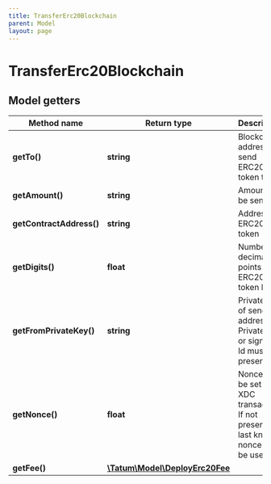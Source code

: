 ```yaml
---
title: TransferErc20Blockchain
parent: Model
layout: page
---
```


# TransferErc20Blockchain

## Model getters

Method name | Return type | Description | Notes
------------ | ------------- | ------------- | -------------
**getTo()** | **string** | Blockchain address to send ERC20 token to | ex.: `xdc687422eEA2cB73B5d3e242bA5456b782919AFc85`
**getAmount()** | **string** | Amount to be sent. | ex.: `100000`
**getContractAddress()** | **string** | Address of ERC20 token | ex.: `xdc687422eEA2cB73B5d3e242bA5456b782919AFc85`
**getDigits()** | **float** | Number of decimal points that ERC20 token has. | ex.: `18`
**getFromPrivateKey()** | **string** | Private key of sender address. Private key, or signature Id must be present. | ex.: `0x05e150c73f1920ec14caa1e0b6aa09940899678051a78542840c2668ce5080c2`
**getNonce()** | **float** | Nonce to be set to XDC transaction. If not present, last known nonce will be used. | ex.: `null` [optional]
**getFee()** | [**\Tatum\Model\DeployErc20Fee**](../DeployErc20Fee) |  | ex.: `null` [optional]


